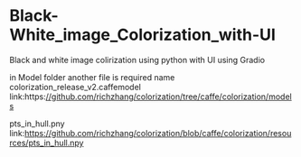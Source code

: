 # Black-White_image_Colorization_with-UI
Black and white image colirization using python with UI using Gradio

in Model folder another file is required name
colorization_release_v2.caffemodel link:https:[//github.com/richzhang/colorization/tree/caffe/colorization/models](https://www.youtube.com/redirect?event=video_description&redir_token=QUFFLUhqazJWa29FVTFlSXhFcnM3dHNEaW00SnNaeHR1d3xBQ3Jtc0tuOGZlNlNtSE1TRWNVR2lVQU9TZkcwRnhza3FPR3ptZHhHbWdMVDFkLWYwbGx2ajhmNno3WEQ5eHhvRGRSQVRyak1rWDY5WkJMLTZOR2xQbklDdEFKZVRLbjRpZzBpR0FlTnQxUDZnaEFyazhlbDgtaw&q=https%3A%2F%2Fwww.dropbox.com%2Fs%2Fdx0qvhhp5hbcx7z%2Fcolorization_release_v2.caffemodel%3Fdl%3D1&v=gAmskBNz_Vc)

pts_in_hull.pny link:https://github.com/richzhang/colorization/blob/caffe/colorization/resources/pts_in_hull.npy
